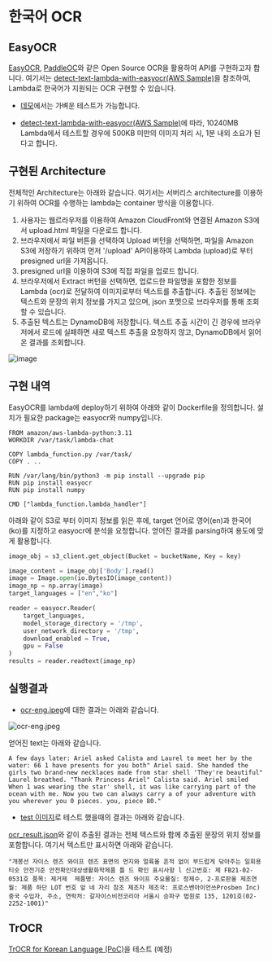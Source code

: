 # 한국어 OCR

## EasyOCR

[EasyOCR](https://github.com/JaidedAI/EasyOCR), [PaddleOC](https://github.com/PaddlePaddle/PaddleOCR)와 같은 Open Source OCR을 활용하여 API를 구현하고자 합니다. 여기서는 [detect-text-lambda-with-easyocr(AWS Sample)](https://github.com/aws-samples/detect-text-lambda-with-easyocr)을 참조하여, Lambda로 한국어가 지원되는 OCR 구현할 수 있습니다.

- [데모](https://www.jaided.ai/easyocr/)에서는 가벼운 테스트가 가능합니다.

- [detect-text-lambda-with-easyocr(AWS Sample)](https://github.com/aws-samples/detect-text-lambda-with-easyocr)에 따라, 10240MB Lambda에서 테스트할 경우에 500KB 미만의 이미지 처리 시, 1분 내외 소요가 된다고 합니다.

## 구현된 Architecture

전체적인 Architecture는 아래와 같습니다. 여기서는 서버리스 architecture를 이용하기 위하여 OCR를 수행하는 lambda는 container 방식을 이용합니다. 

1) 사용자는 웹르라우저를 이용하여 Amazon CloudFront와 연결된 Amazon S3에서 upload.html 파일을 다운로드 합니다.
2) 브라우저에서 파일 버튼을 선택하여 Upload 버턴을 선택하면, 파일을 Amazon S3에 저장하기 위하여 먼저 '/upload' API이용하여 Lambda (upload)로 부터 presigned url을 가져옵니다.
3) presigned url을 이용하여 S3에 직접 파일을 업로드 합니다.
4) 브라우저에서 Extract 버턴을 선택하면, 업로드한 파일명을 포함한 정보를 Lambda (ocr)로 전달하여 이미지로부터 텍스트를 추출합니다. 추출된 정보에는 텍스트와 문장의 위치 정보를 가지고 있으며, json 포멧으로 브라우저를 통해 조회할 수 있습니다.
5) 추출된 텍스트는 DynamoDB에 저장합니다. 텍스트 추출 시간이 긴 경우에 브라우저에서 로드에 실패하면 새로 텍스트 추출을 요청하지 않고, DynamoDB에서 읽어온 결과를 조회합니다.

![image](https://github.com/kyopark2014/korean-ocr/assets/52392004/13c56c6b-5b89-4d0d-99f5-ac13cb7c0955)

## 구현 내역

EasyOCR를 lambda에 deploy하기 위하여 아래와 같이 Dockerfile을 정의합니다. 설치가 필요한 package는 easyocr와 numpy입니다. 

```text
FROM amazon/aws-lambda-python:3.11
WORKDIR /var/task/lambda-chat

COPY lambda_function.py /var/task/
COPY . ..

RUN /var/lang/bin/python3 -m pip install --upgrade pip
RUN pip install easyocr 
RUN pip install numpy

CMD ["lambda_function.lambda_handler"]
```

아래와 같이 S3로 부터 이미지 정보를 읽은 후에, target 언어로 영어(en)과 한국어(ko)를 지정하고 easyocr에 분석을 요청합니다. 얻어진 결과를 parsing하여 용도에 맞게 활용합니다.

```python
image_obj = s3_client.get_object(Bucket = bucketName, Key = key)

image_content = image_obj['Body'].read()
image = Image.open(io.BytesIO(image_content))
image_np = np.array(image)
target_languages = ["en","ko"]

reader = easyocr.Reader(
    target_languages,
    model_storage_directory = '/tmp',
    user_network_directory = '/tmp',
    download_enabled = True,
    gpu = False
)
results = reader.readtext(image_np)
```

## 실행결과

- [ocr-eng.jpeg](https://github.com/kyopark2014/korean-ocr/blob/main/result/ocr-eng.jpeg)에 대한 결과는 아래와 같습니다.

![ocr-eng.jpeg](https://github.com/kyopark2014/korean-ocr/assets/52392004/54c9c20a-5429-45d5-a429-877e07544951)

얻어진 text는 아래와 같습니다.

```text
A few days later: Ariel asked Calista and Laurel to meet her by the water: 66 1 have presents for you both" Ariel said. She handed the girls two brand-new necklaces made from star shell 'They're beautiful" Laurel breathed. "Thank Princess Ariel" Calista said. Ariel smiled When 1 was wearing the star' shell, it was like carrying part of the ocean with me. Now you two can always carry a of your adventure with you wherever you 0 pieces. you, piece 80."
```

- [test 이미지](https://github.com/aws-samples/detect-text-lambda-with-easyocr/blob/main/img/test.jpeg)로 테스트 했을때의 결과는 아래와 같습니다.

[ocr_result.json](https://github.com/kyopark2014/korean-ocr/blob/main/result/ocr_test.json)와 같이 추출된 결과는 전체 텍스트와 함께 추출된 문장의 위치 정보를 포함합니다. 여기서 텍스트만 표시하면 아래와 같습니다.

```text
"개봉선 자이스 렌즈 와이프 렌즈 표면의 먼지와 얼륙올 흔적 없이 부드럽게 닦아주는 일회용 티슷 안전기준 안전확인대상생활화학제품 틀 드 확인 표시사항 l 신고번호: 제 FB21-02-0531호 품목: 제거제  제품명: 자이스 렌즈 와이프 주요물질: 정제수, 2-프로판올 제조연월: 제품 하단 LOT 번호 앞 네 자리 참조 제조자 제조국: 프로스벤아이언쓰Prosben Inc) 중국 수입자, 주소, 연락처: 갈자이스비전코리아 서울시 승파구 법원로 135, 1201호(02-2252-1001)"
```



## TrOCR

[TrOCR for Korean Language (PoC)](https://huggingface.co/daekeun-ml/ko-trocr-base-nsmc-news-chatbot)을 테스트 (예정)


